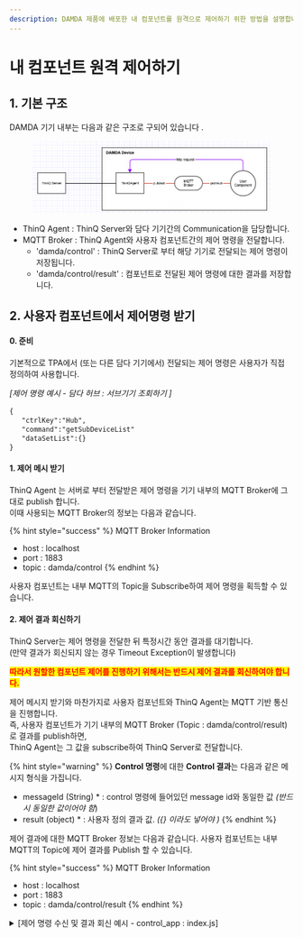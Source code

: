 ```yaml
---
description: DAMDA 제품에 배포한 내 컴포넌트를 원격으로 제어하기 위한 방법을 설명합니다.
---
```


# 내 컴포넌트 원격 제어하기

## 1. 기본 구조

DAMDA 기기 내부는 다음과 같은 구조로 구되어 있습니다 .

<figure><img src="../.gitbook/assets/image.png" alt=""><figcaption></figcaption></figure>

* ThinQ Agent : ThinQ Server와 담다 기기간의 Communication을 담당합니다.&#x20;
* MQTT Broker : ThinQ Agent와 사용자 컴포넌트간의 제어 명령을 전달합니다.&#x20;
  * 'damda/control' : ThinQ Server로 부터 해당 기기로 전달되는 제어 명령이 저장됩니다.&#x20;
  * 'damda/control/result' : 컴포넌트로 전달된 제어 명령에 대한 결과를 저장합니다.



## 2. 사용자 컴포넌트에서 제어명령 받기

#### 0. 준비

기본적으로 TPA에서 (또는 다른 담다 기기에서) 전달되는 제어 명령은 사용자가 직접 정의하여 사용합니다.&#x20;

_\[제어 명령 예시 - 담다 허브 : 서브기기 조회하기 ]_

```
{
   "ctrlKey":"Hub",
   "command":"getSubDeviceList"
   "dataSetList":{}
}
```

#### 1. 제어 메시 받기

ThinQ Agent 는 서버로 부터 전달받은 제어 명령을 기기 내부의 MQTT Broker에 그대로 publish 합니다.\
이때 사용되는 MQTT Broker의 정보는 다음과 같습니다.

{% hint style="success" %}
MQTT Broker Information

* host : localhost
* port : 1883
* topic : damda/control
{% endhint %}

사용자 컴포넌트는 내부 MQTT의 Topic을 Subscribe하여 제어 명령을 획득할 수 있습니다.&#x20;

#### 2. 제어 결과 회신하기

ThinQ Server는 제어 명령을 전달한 뒤 특정시간 동안 결과를 대기합니다. \
(만약 결과가 회신되지 않는 경우 Timeout Exception이 발생합니다)

<mark style="color:red;">**따라서 원할한 컴포넌트 제어를 진행하기 위해서는 반드시 제어 결과를 회신하여야 합니다.**</mark>&#x20;

제어 메시지 받기와 마찬가지로 사용자 컴포넌트와 ThinQ Agent는 MQTT 기반 통신을 진행합니다. \
즉, 사용자 컴포넌트가 기기 내부의 MQTT Broker (Topic : damda/control/result)로 결과를 publish하면, \
ThinQ Agent는 그 값을 subscribe하여 ThinQ Server로 전달합니다.&#x20;

{% hint style="warning" %}
**Control 명령**에 대한 **Control 결과**는 다음과 같은 메시지 형식을 가집니다.&#x20;

* messageId (String) \* : control 명령에 들어있던 message id와 동일한 값 _(반드시 동일한 값이어야 함_)
* result (object) \* :  사용자 정의 결과 값. _({} 이라도 넣어야 )_
{% endhint %}

제어 결과에 대한 MQTT Broker 정보는 다음과 같습니다. 사용자 컴포넌트는 내부 MQTT의 Topic에 제어 결과를 Publish 할 수 있습니다.&#x20;

{% hint style="success" %}
MQTT Broker Information

* host : localhost
* port : 1883
* topic : damda/control/result
{% endhint %}



<details>

<summary>[제어 명령 수신 및 결과 회신 예시 - control_app : index.js]</summary>

```
var mqtt = require('mqtt');
var request = require('request');
const Gpio = require('onoff').Gpio;
const led = new Gpio(21, 'out');

options = {
    host:"localhost",
    port:1883,
    protocol:'mqtt'
}

const client = mqtt.connect("localhost", options);
http_options = {
	uri : "localhost:8951",
	path : "/monitoring",
	method : "POST",
	json:true
}
result = {
	"messageId" : data.messageId,
	"result" : "success"
}
client.on("connect", ()=> {
        console.log("Connected" + client.connected);
    }
);

client.on("error", (error) => {
  console.log("Can't connect" + error);
});

// control 명령 수신
client.subscribe("damda/control", function(){
	console.log("subscribed");
});

client.on("message", (topic, message, packet) => {
	console.log("message is ", message.toString());
	console.log("topic is ", topic);
	data = JSON.parse(message.toString());   
	if (data["command"] == "ledon") {
		console.log("ledon is called")
		led.writeSync(1);
		body = 
			{ "monitoring" : 
				{ "component" : "com.damda.sample.control_app", 
				  "led" : "ON"
				}
			}
		
	} else if (data["command"] == "ledoff"){
		console.log("ledoff is called")
		led.writeSync(0);   
		body = 
			{ "monitoring" : 
				{ "component" : "com.damda.sample.control_app", 
				  "led" : "OFF"
				}
			}

	}
	// Control 결과 회신 
	client.publish("damda/control/result", JSON.stringify(result));
	req = request.post({
		"url":"http://localhost:8951/monitoring", 
		"body": JSON.stringify(body)
		},  
		function(err, res, body){
			console.log(res);
	});
});
```

</details>

```
```
